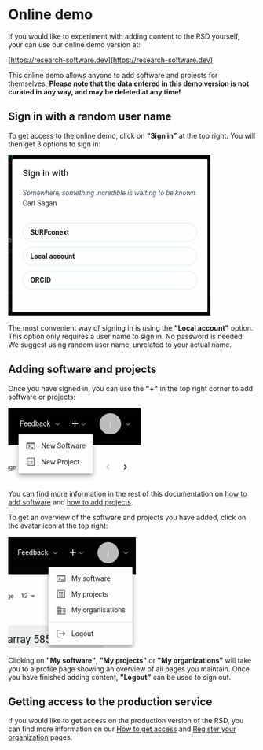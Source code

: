 # Online demo

If you would like to experiment with adding content to the RSD yourself, your can use our online demo version at: 

[https://research-software.dev](https://research-software.dev) 

This online demo allows anyone to add software and projects for themselves. __Please note that the data entered in 
this demo version is not curated in any way, and may be deleted at any time!__

## Sign in with a random user name

To get access to the online demo, click on __"Sign in"__ at the top right. You will then get 3 options to sign in: 

![image](/demo-sign-in.gif)

The most convenient way of signing in is using the __"Local account"__ option. This option only requires a user name 
to sign in. No password is needed. We suggest using random user name, unrelated to your actual name. 

## Adding software and projects

Once you have signed in, you can use the __"+"__ in the top right corner to add software or projects: 

![image](/plus-software-projects.gif)

You can find more information in the rest of this documentation on [how to add software](adding-software.md) and 
[how to add projects](adding-projects.md). 

To get an overview of the software and projects you have added, click
on the avatar icon at the top right:

![image](/my-software.gif)

Clicking on __"My software"__, __"My projects"__ or __"My organizations"__ will take you to a profile page showing
an overview of all pages you maintain. Once you have finished adding content, __"Logout"__ can be used to sign out. 

## Getting access to the production service

If you would like to get access on the production version of the RSD, you can find more information on our 
[How to get access](getting-access.md) and [Register your organization](register-organization.md) pages.
